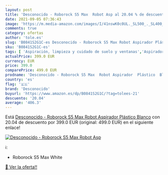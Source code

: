 ```yaml
---
layout: post
title: 'Desconocido - Roborock S5 Max  Robot Asp al 20.04 % de descuento'
date: 2021-09-05 07:36:43
image: 'https://m.media-amazon.com/images/I/41nswK0c0UL._SL500_._SL400_.jpg'
comments: true
category: ofertas
author: 'tole.es'
slug: 'B0841S2G1C-es Desconocido - Roborock S5 Max Robot Aspirador Plástico Blanco'
sku: 'B0841S2G1C-es'
tags: [ 'Aspiración, limpieza y cuidado de suelo y ventanas','Aspiradoras','Hogar y cocina','Robots aspiradores','desconocido','roborock', ]
actualPrice: 399.0 EUR
currency: EUR
price: 399.0
comparePrice: 499.0 EUR
prodname: 'Desconocido - Roborock S5 Max  Robot Aspirador  Plástico  Blanco'
country: 'es'
flag: '🇪🇸'
brand: 'Desconocido'
buyurl: 'https://www.amazon.es/dp/B0841S2G1C/?tag=tolees-21'
descuento: '20.04'
average: '406.3'
---
```


Está [Desconocido - Roborock S5 Max  Robot Aspirador  Plástico  Blanco](https://www.amazon.es/dp/B0841S2G1C/?tag=tolees-21) con 20.04 de descuento por 399.0 EUR (original: 499.0 EUR) en el siguiente enlace!

[![Desconocido - Roborock S5 Max  Robot Asp](https://m.media-amazon.com/images/I/41nswK0c0UL._SL500_._SL400_.jpg)](https://www.amazon.es/dp/B0841S2G1C/?tag=tolees-21)

ℹ️:

- Roborock S5 Max White

[🛒 Ver la oferta!!](https://www.amazon.es/dp/B0841S2G1C/?tag=tolees-21)

